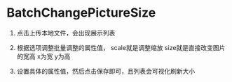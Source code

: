 # BatchChangePictureSize
1. 点击上传本地文件，会出现展示列表

2. 根据选项调整批量调整的属性值， scale就是调整缩放  size就是直接改变图片的宽高 x为宽  y为高

3. 设置具体的属性值，然后点击保存即可，且列表会可视化刷新大小

